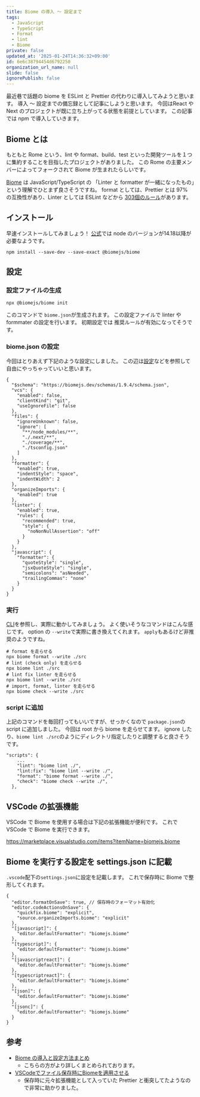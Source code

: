 ```yaml
---
title: Biome の導入 〜 設定まで
tags:
  - JavaScript
  - TypeScript
  - Format
  - lint
  - Biome
private: false
updated_at: '2025-01-24T14:36:32+09:00'
id: 6e6c38794454d6792250
organization_url_name: null
slide: false
ignorePublish: false
---
```

最近巷で話題の biome を ESLint と  Prettier の代わりに導入してみようと思います。
導入 〜 設定までの備忘録として記事にしようと思います。
今回はReact や Next のプロジェクトが既に立ち上がってる状態を前提としています。
この記事では npm で導入していきます。

## Biome とは
もともと Rome という、lint や format、build、test といった開発ツールを１つに集約することを目指したプロジェクトがありました。
この Rome の主要メンバーによってフォークされて Biome が生まれたらしいです。

[Biome](https://biomejs.dev/) は JavaScript/TypeScript の 「Linter と formatter が一緒になったもの」という理解でひとまず良さそうですね。
format としては、Prettier とは 97% の互換性があり、Linter としては ESLint などから [303個のルール](https://biomejs.dev/linter/rules/)があります。

## インストール
早速インストールしてみましょう！
[公式](https://biomejs.dev/guides/getting-started/)では node のバージョンが14.18以降が必要なようです。
```
npm install --save-dev --save-exact @biomejs/biome
```

## 設定

### 設定ファイルの生成

```
npx @biomejs/biome init
```
このコマンドで `biome.json`が生成されます。
この設定ファイルで linter や formmater の設定を行います。
初期設定では 推奨ルールが有効になってそうです。

### biome.json の設定
今回はとりあえず下記のような設定にしました。
この辺は[設定](https://biomejs.dev/ja/reference/configuration/)などを参照して自由にやっちゃっていいと思います。
```json: biome.json
{
  "$schema": "https://biomejs.dev/schemas/1.9.4/schema.json",
  "vcs": {
    "enabled": false,
    "clientKind": "git",
    "useIgnoreFile": false
  },
  "files": {
    "ignoreUnknown": false,
    "ignore": [
      "**/node_modules/**",
      "./.next/**",
      "./coverage/**",
      "./tsconfig.json"
    ]
  },
  "formatter": {
    "enabled": true,
    "indentStyle": "space",
    "indentWidth": 2
  },
  "organizeImports": {
    "enabled": true
  },
  "linter": {
    "enabled": true,
    "rules": {
      "recommended": true,
      "style": {
        "noNonNullAssertion": "off"
      }
    }
  },
  "javascript": {
    "formatter": {
      "quoteStyle": "single",
      "jsxQuoteStyle": "single",
      "semicolons": "asNeeded",
      "trailingCommas": "none"
    }
  }
}

```

### 実行
[CLI](https://biomejs.dev/ja/reference/cli/)を参照し、実際に動かしてみましょう。
よく使いそうなコマンドはこんな感じです。
option の `--write`で実際に書き換えてくれます。
`apply`もあるけど非推奨のようですね。

```vim
# format を走らせる
npx biome format --write ./src
# lint (check only) を走らせる
npx biome lint ./src
# lint fix linter を走らせる
npx biome lint --write ./src
# import, format, linter を走らせる
npx biome check --write ./src
```

### script に追加
上記のコマンドを毎回打ってもいいですが、せっかくなので `package.json`の script に追加しました。
今回は root から biome を走らせてます。
ignore したり、`biome lint ./src`のようにディレクトリ指定したりと調整すると良さそうです。

```json: package.json
"scripts": {
    ...
    "lint": "biome lint ./",
    "lint:fix": "biome lint --write ./",
    "format": "biome format --write ./",
    "check": "biome check --write ./",
  },
```

## VSCode の拡張機能
VSCode で Biome を使用する場合は下記の拡張機能が便利です。
これでVSCode で Biome を実行できます。

https://marketplace.visualstudio.com/items?itemName=biomejs.biome

## Biome を実行する設定を settings.json  に記載
`.vscode`配下の`settings.json`に設定を記載します。
これで保存時に Biome で整形してくれます。

```json: settings.json
{
  "editor.formatOnSave": true, // 保存時のフォーマット有効化
  "editor.codeActionsOnSave": {
    "quickfix.biome": "explicit",
    "source.organizeImports.biome": "explicit"
  },
  "[javascript]": {
    "editor.defaultFormatter": "biomejs.biome"
  },
  "[typescript]": {
    "editor.defaultFormatter": "biomejs.biome"
  },
  "[javascriptreact]": {
    "editor.defaultFormatter": "biomejs.biome"
  },
  "[typescriptreact]": {
    "editor.defaultFormatter": "biomejs.biome"
  },
  "[json]": {
    "editor.defaultFormatter": "biomejs.biome"
  },
  "[jsonc]": {
    "editor.defaultFormatter": "biomejs.biome"
  }
}
```

##  参考
- [Biome の導入と設定方法まとめ](https://arc.net/l/quote/khrzyzsn)
    - こちらの方がより詳しくまとめられております。
- [VSCodeでファイル保存時にBiomeを適用させる](https://zenn.dev/levtech/articles/cc03a0f4d4dd47#settings.json%E3%81%ABbiome%E3%82%92%E5%AE%9F%E8%A1%8C%E3%81%99%E3%82%8B%E8%A8%AD%E5%AE%9A%E3%82%92%E8%A8%98%E8%BC%89%E3%81%99%E3%82%8B)
    - 保存時に元々拡張機能として入っていた Prettier と衝突してたようなので非常に助かりました。
